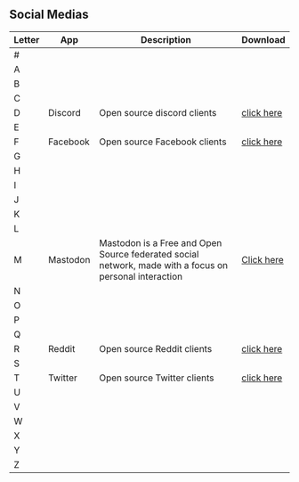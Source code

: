 ## Social Medias
| Letter | App | Description | Download |
| --- | --- | --- | --- |
| # | | | |
| A | | | |
| B | | | |
| C | | | |
| D | Discord | Open source discord clients | [click here](discord.md) |
| E | | | |
| F | Facebook | Open source Facebook clients | [click here](facebook.md) |
| G | | | |
| H | | | |
| I | | | |
| J | | | |
| K | | | |
| L | | | |
| M |Mastodon|Mastodon is a Free and Open Source federated social network, made with a focus on personal interaction |[Click here](mastodon.md) |
| N | | | |
| O | | | |
| P | | | |
| Q | | | |
| R | Reddit | Open source Reddit clients| [click here](reddit.md) |
| S | | | |
| T | Twitter | Open source Twitter clients | [click here](twitter.md) |
| U | | | |
| V | | | |
| W | | | |
| X | | | |
| Y | | | |
| Z | | | |